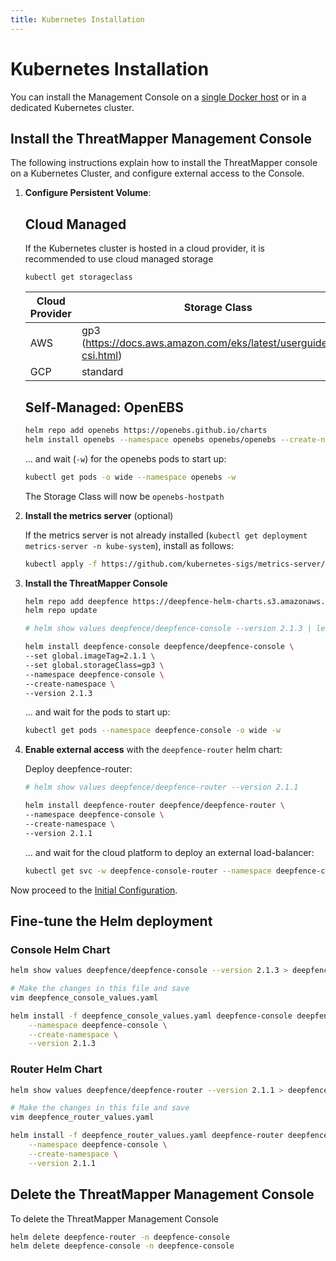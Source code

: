 ```yaml
---
title: Kubernetes Installation
---
```


# Kubernetes Installation

You can install the Management Console on a [single Docker host](docker) or in a dedicated Kubernetes cluster.

## Install the ThreatMapper Management Console

The following instructions explain how to install the ThreatMapper console on a Kubernetes Cluster, and configure external access to the Console.

1. **Configure Persistent Volume**:

   ## Cloud Managed

   If the Kubernetes cluster is hosted in a cloud provider, it is recommended to use cloud managed storage
    ```
    kubectl get storageclass
    ```
   | Cloud Provider | Storage Class                                                       |
   |----------------|---------------------------------------------------------------------|
   | AWS            | gp3 (https://docs.aws.amazon.com/eks/latest/userguide/ebs-csi.html) |
   | GCP            | standard                                                            |

   ## Self-Managed: OpenEBS

    ```bash
    helm repo add openebs https://openebs.github.io/charts
    helm install openebs --namespace openebs openebs/openebs --create-namespace
    ```

   ... and wait (```-w```) for the openebs pods to start up:

    ```bash
    kubectl get pods -o wide --namespace openebs -w
    ```

    The Storage Class will now be `openebs-hostpath`

2. **Install the metrics server** (optional)

   If the metrics server is not already installed (```kubectl get deployment metrics-server -n kube-system```), install as follows:

    ```bash
    kubectl apply -f https://github.com/kubernetes-sigs/metrics-server/releases/latest/download/components.yaml
    ```

3. **Install the ThreatMapper Console**

    ```bash
    helm repo add deepfence https://deepfence-helm-charts.s3.amazonaws.com/threatmapper
    helm repo update

    # helm show values deepfence/deepfence-console --version 2.1.3 | less

    helm install deepfence-console deepfence/deepfence-console \
    --set global.imageTag=2.1.1 \
    --set global.storageClass=gp3 \
    --namespace deepfence-console \
    --create-namespace \
    --version 2.1.3
    ```

   ... and wait for the pods to start up:

    ```bash
    kubectl get pods --namespace deepfence-console -o wide -w
    ```

4. **Enable external access** with the ```deepfence-router``` helm chart:

   Deploy deepfence-router:

    ```bash
    # helm show values deepfence/deepfence-router --version 2.1.1
   
    helm install deepfence-router deepfence/deepfence-router \
    --namespace deepfence-console \
    --create-namespace \
    --version 2.1.1
    ```

   ... and wait for the cloud platform to deploy an external load-balancer:

    ```bash
    kubectl get svc -w deepfence-console-router --namespace deepfence-console
    ```

Now proceed to the [Initial Configuration](initial-configuration).

## Fine-tune the Helm deployment

### Console Helm Chart

```bash
helm show values deepfence/deepfence-console --version 2.1.3 > deepfence_console_values.yaml

# Make the changes in this file and save
vim deepfence_console_values.yaml

helm install -f deepfence_console_values.yaml deepfence-console deepfence/deepfence-console \
    --namespace deepfence-console \
    --create-namespace \
    --version 2.1.3
```

### Router Helm Chart

```bash
helm show values deepfence/deepfence-router --version 2.1.1 > deepfence_router_values.yaml

# Make the changes in this file and save
vim deepfence_router_values.yaml

helm install -f deepfence_router_values.yaml deepfence-router deepfence/deepfence-router \
    --namespace deepfence-console \
    --create-namespace \
    --version 2.1.1
```

## Delete the ThreatMapper Management Console

To delete the ThreatMapper Management Console

   ```bash
   helm delete deepfence-router -n deepfence-console
   helm delete deepfence-console -n deepfence-console
   ```
